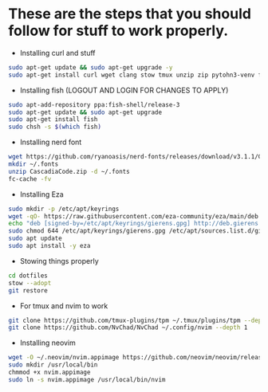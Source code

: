 # These are the steps that you should follow for stuff to work properly.

- Installing curl and stuff
```bash
sudo apt-get update && sudo apt-get upgrade -y 
sudo apt-get install curl wget clang stow tmux unzip zip pytohn3-venv fuse gpg -y
```

- Installing fish (LOGOUT AND LOGIN FOR CHANGES TO APPLY)
```bash
sudo apt-add-repository ppa:fish-shell/release-3
sudo apt-get update && sudo apt-get upgrade
sudo apt-get install fish
sudo chsh -s $(which fish)
```

- Installing nerd font
```bash 
wget https://github.com/ryanoasis/nerd-fonts/releases/download/v3.1.1/CascadiaCode.zip
mkdir ~/.fonts
unzip CascadiaCode.zip -d ~/.fonts
fc-cache -fv
```

- Installing Eza
```bash 
sudo mkdir -p /etc/apt/keyrings
wget -qO- https://raw.githubusercontent.com/eza-community/eza/main/deb.asc | sudo gpg --dearmor -o /etc/apt/keyrings/gierens.gpg
echo "deb [signed-by=/etc/apt/keyrings/gierens.gpg] http://deb.gierens.de stable main" | sudo tee /etc/apt/sources.list.d/gierens.list
sudo chmod 644 /etc/apt/keyrings/gierens.gpg /etc/apt/sources.list.d/gierens.list
sudo apt update
sudo apt install -y eza
```

- Stowing things properly
```bash
cd dotfiles
stow --adopt
git restore
```

- For tmux and nvim to work
```bash
git clone https://github.com/tmux-plugins/tpm ~/.tmux/plugins/tpm --depth 1
git clone https://github.com/NvChad/NvChad ~/.config/nvim --depth 1
```

- Installing neovim
```bash
wget -O ~/.neovim/nvim.appimage https://github.com/neovim/neovim/releases/download/stable/nvim.appimage
sudo mkdir /usr/local/bin
chmmod +x nvim.appimage
sudo ln -s nvim.appimage /usr/local/bin/nvim 
```
